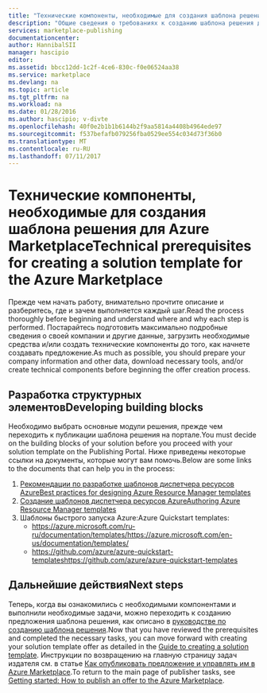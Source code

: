 ```yaml
---
title: "Технические компоненты, необходимые для создания шаблона решения для Marketplace | Документация Майкрософт"
description: "Общие сведения о требованиях к созданию шаблона решения для развертывания и продажи в Azure Marketplace"
services: marketplace-publishing
documentationcenter: 
author: HannibalSII
manager: hascipio
editor: 
ms.assetid: bbcc12dd-1c2f-4ce6-830c-f0e06524aa38
ms.service: marketplace
ms.devlang: na
ms.topic: article
ms.tgt_pltfrm: na
ms.workload: na
ms.date: 01/28/2016
ms.author: hascipio; v-divte
ms.openlocfilehash: 40f0e2b1b1b6144b2f9aa5814a4408b4964ede97
ms.sourcegitcommit: f537befafb079256fba0529ee554c034d73f36b0
ms.translationtype: MT
ms.contentlocale: ru-RU
ms.lasthandoff: 07/11/2017
---
```

# <a name="technical-prerequisites-for-creating-a-solution-template-for-the-azure-marketplace"></a><span data-ttu-id="1eb3e-103">Технические компоненты, необходимые для создания шаблона решения для Azure Marketplace</span><span class="sxs-lookup"><span data-stu-id="1eb3e-103">Technical prerequisites for creating a solution template for the Azure Marketplace</span></span>
<span data-ttu-id="1eb3e-104">Прежде чем начать работу, внимательно прочтите описание и разберитесь, где и зачем выполняется каждый шаг.</span><span class="sxs-lookup"><span data-stu-id="1eb3e-104">Read the process thoroughly before beginning and understand where and why each step is performed.</span></span> <span data-ttu-id="1eb3e-105">Постарайтесь подготовить максимально подробные сведения о своей компании и другие данные, загрузить необходимые средства и/или создать технические компоненты до того, как начнете создавать предложение.</span><span class="sxs-lookup"><span data-stu-id="1eb3e-105">As much as possible, you should prepare your company information and other data, download necessary tools, and/or create technical components before beginning the offer creation process.</span></span>  

## <a name="developing-building-blocks"></a><span data-ttu-id="1eb3e-106">Разработка структурных элементов</span><span class="sxs-lookup"><span data-stu-id="1eb3e-106">Developing building blocks</span></span>
<span data-ttu-id="1eb3e-107">Необходимо выбрать основные модули решения, прежде чем переходить к публикации шаблона решения на портале.</span><span class="sxs-lookup"><span data-stu-id="1eb3e-107">You must decide on the building blocks of your solution before you proceed with your solution template on the Publishing Portal.</span></span> <span data-ttu-id="1eb3e-108">Ниже приведены некоторые ссылки на документы, которые могут вам помочь.</span><span class="sxs-lookup"><span data-stu-id="1eb3e-108">Below are some links to the documents that can help you in the process:</span></span>

1. [<span data-ttu-id="1eb3e-109">Рекомендации по разработке шаблонов диспетчера ресурсов Azure</span><span class="sxs-lookup"><span data-stu-id="1eb3e-109">Best practices for designing Azure Resource Manager templates</span></span>](../azure-resource-manager/best-practices-resource-manager-design-templates.md)
2. [<span data-ttu-id="1eb3e-110">Создание шаблонов диспетчера ресурсов Azure</span><span class="sxs-lookup"><span data-stu-id="1eb3e-110">Authoring Azure Resource Manager templates</span></span>](../azure-resource-manager/resource-group-authoring-templates.md)
3. <span data-ttu-id="1eb3e-111">Шаблоны быстрого запуска Azure:</span><span class="sxs-lookup"><span data-stu-id="1eb3e-111">Azure Quickstart templates:</span></span>
   * [<span data-ttu-id="1eb3e-112">https://azure.microsoft.com/ru-ru/documentation/templates/</span><span class="sxs-lookup"><span data-stu-id="1eb3e-112">https://azure.microsoft.com/en-us/documentation/templates/</span></span>](https://azure.microsoft.com/documentation/templates/)
   * [<span data-ttu-id="1eb3e-113">https://github.com/azure/azure-quickstart-templates</span><span class="sxs-lookup"><span data-stu-id="1eb3e-113">https://github.com/azure/azure-quickstart-templates</span></span>](https://github.com/azure/azure-quickstart-templates)

## <a name="next-steps"></a><span data-ttu-id="1eb3e-114">Дальнейшие действия</span><span class="sxs-lookup"><span data-stu-id="1eb3e-114">Next steps</span></span>
<span data-ttu-id="1eb3e-115">Теперь, когда вы ознакомились с необходимыми компонентами и выполнили необходимые задачи, можно переходить к созданию предложения шаблона решения, как описано в [руководстве по созданию шаблона решения](marketplace-publishing-solution-template-creation.md).</span><span class="sxs-lookup"><span data-stu-id="1eb3e-115">Now that you have reviewed the prerequisites and completed the necessary tasks, you can move forward with creating your solution template offer as detailed in the [Guide to creating a solution template](marketplace-publishing-solution-template-creation.md).</span></span> <span data-ttu-id="1eb3e-116">Инструкции по возвращению на главную страницу задач издателя см. в статье [Как опубликовать предложение и управлять им в Azure Marketplace](marketplace-publishing-getting-started.md).</span><span class="sxs-lookup"><span data-stu-id="1eb3e-116">To return to the main page of publisher tasks, see [Getting started: How to publish an offer to the Azure Marketplace](marketplace-publishing-getting-started.md).</span></span>

[link-acct]:marketplace-publishing-accounts-creation-registration.md
